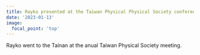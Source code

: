 ```yaml
---
title: Rayko presented at the Taiwan Physical Physical Society conference 2023 in Tainan.
date: '2023-01-13'
image:
  focal_point: 'top'
---
```


Rayko went to the Tainan at the anual Taiwan Physical Society meeting.

<!--more-->


